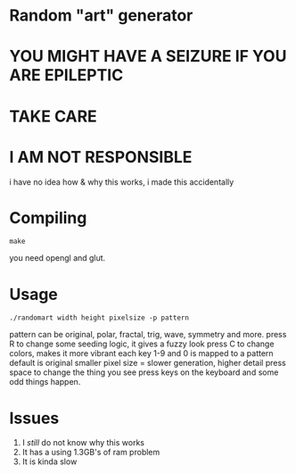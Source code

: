 # Random "art" generator
# YOU MIGHT HAVE A SEIZURE IF YOU ARE EPILEPTIC 
# TAKE CARE
# I AM NOT RESPONSIBLE

i have no idea how & why this works, i made this accidentally

# Compiling
 ~~~
 make
 ~~~
you need opengl and glut. 
# Usage
~~~
./randomart width height pixelsize -p pattern
~~~

pattern can be original, polar, fractal, trig, wave, symmetry and more. 
press R to change some seeding logic, it gives a fuzzy look
press C to change colors, makes it more vibrant
each key 1-9 and 0 is mapped to a pattern
default is original
smaller pixel size = slower generation, higher detail
press space to change the thing you see
press keys on the keyboard and some odd things happen.

# Issues
1. I *still* do not know why this works
2. It has a using 1.3GB's of ram problem
3. It is kinda slow
